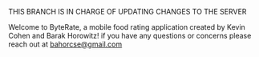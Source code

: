 THIS BRANCH IS IN CHARGE OF UPDATING CHANGES TO THE SERVER

Welcome to ByteRate, a mobile food rating application 
created by Kevin Cohen and Barak Horowitz!
if you have any questions or concerns please reach out at
bahorcse@gmail.com

